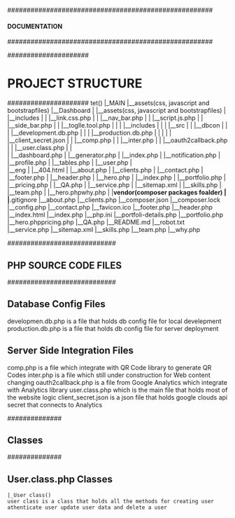 #####################################################
####               DOCUMENTATION                 ####
#####################################################

#####################
# PROJECT STRUCTURE #
#####################
tet()
|_MAIN
 |__assets(css, javascript and bootstrapfiles)
 |__Dashboard
 |  |__assets(css, javascript and bootstrapfiles)
 |  |__includes
 |  |  |__link.css.php
 |  |  |__nav_bar.php
 |  |  |__script.js.php
 |  |  |__side_bar.php
 |  |  |__toglle.tool.php
 |  |
 |  |__includes
 |  |
 |  |__src
 |  |  |__dbcon
 |  |  |  |__development.db.php
 |  |  |  |__production.db.php
 |  |  |
 |  |  |__client_secret.json
 |  |  |__comp.php
 |  |  |__inter.php
 |  |  |__oauth2callback.php
 |  |  |__user.class.php
 |  |  
 |  |__dashboard.php
 |  |__generator.php
 |  |__index.php
 |  |__notification.php
 |  |__profile.php
 |  |__tables.php
 |  |__user.php
 |  
 |__eng
 |  |__404.html
 |  |__about.php
 |  |__clients.php
 |  |__contact.php
 |  |__footer.php
 |  |__header.php
 |  |__hero.php
 |  |__index.php
 |  |__portfolio.php
 |  |__pricing.php
 |  |__QA.php
 |  |__service.php
 |  |__sitemap.xml
 |  |__skills.php
 |  |__team.php
 |  |__hero.phpwhy.php
 |
 |__vendor(composer packages foalder)
 |
 |__.gitignore
 |__about.php
 |__clients.php
 |__composer.json
 |__composer.lock
 |__config.php
 |__contact.php
 |__favicon.ico
 |__footer.php
 |__header.php
 |__index.html
 |__index.php
 |__php.ini
 |__portfoli-details.php
 |__portfolio.php
 |__hero.phppricing.php
 |__QA.php
 |__README.md
 |__robot.txt
 |__service.php
 |__sitemap.xml
 |__skills.php
 |__team.php
 |__why.php



 ############################
 ##  PHP SOURCE CODE FILES ##
 ############################

 ## Database Config Files  ##

 developmen.db.php  is a file that holds db config file for local develepment
 production.db.php is a file that holds db config file for server deployment 


 ## Server Side Integration Files ##

 comp.php is a file which integrate with QR Code library to generate QR Codes
 inter.php is a file which still under construction for Web content changing 
 oauth2callback.php is a file from Google Analytics which integrate with Analytics library
 user.class.php which is the main file that holds most of the website logic
 client_secret.json is a json file that holds google clouds api secret that connects to Analytics



##############
##  Classes ##
##############

## User.class.php Classes ##

    |_User class()
    user class is a class that holds all the methods for creating user athenticate user update user data and delete a user

















